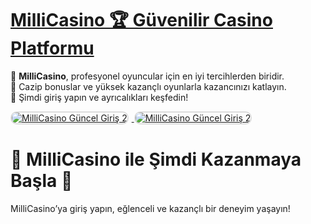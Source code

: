 # <a href="https://heylink.me/denemebonusu2025/" title="MilliCasino Güncel Giriş">MilliCasino 🏆 Güvenilir Casino Platformu</a>

🎰 **MilliCasino**, profesyonel oyuncular için en iyi tercihlerden biridir.  
💸 Cazip bonuslar ve yüksek kazançlı oyunlarla kazancınızı katlayın.  
🔗 Şimdi giriş yapın ve ayrıcalıkları keşfedin!

<div>
<a href="https://heylink.me/denemebonusu2025/" title="MilliCasino Güncel Giriş">
<img src="https://i.ibb.co/VHdrjnQ/df.jpg" alt="MilliCasino Güncel Giriş 2" style="max-width: 48%; border: 2px solid #ddd; border-radius: 10px; margin-right: 1%;">
</a>
<a href="https://heylink.me/denemebonusu2025/" title="MilliCasino Güncel Giriş">
<img src="https://i.ibb.co/VHdrjnQ/df.jpg" alt="MilliCasino Güncel Giriş 2" style="max-width: 48%; border: 2px solid #ddd; border-radius: 10px;">
</a>
</div>

# 🌟 MilliCasino ile Şimdi Kazanmaya Başla 🌟
MilliCasino’ya giriş yapın, eğlenceli ve kazançlı bir deneyim yaşayın!
